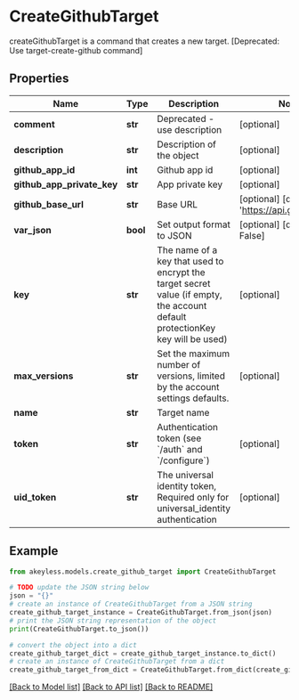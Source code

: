 # CreateGithubTarget

createGithubTarget is a command that creates a new target. [Deprecated: Use target-create-github command]

## Properties

Name | Type | Description | Notes
------------ | ------------- | ------------- | -------------
**comment** | **str** | Deprecated - use description | [optional] 
**description** | **str** | Description of the object | [optional] 
**github_app_id** | **int** | Github app id | [optional] 
**github_app_private_key** | **str** | App private key | [optional] 
**github_base_url** | **str** | Base URL | [optional] [default to 'https://api.github.com/']
**var_json** | **bool** | Set output format to JSON | [optional] [default to False]
**key** | **str** | The name of a key that used to encrypt the target secret value (if empty, the account default protectionKey key will be used) | [optional] 
**max_versions** | **str** | Set the maximum number of versions, limited by the account settings defaults. | [optional] 
**name** | **str** | Target name | 
**token** | **str** | Authentication token (see &#x60;/auth&#x60; and &#x60;/configure&#x60;) | [optional] 
**uid_token** | **str** | The universal identity token, Required only for universal_identity authentication | [optional] 

## Example

```python
from akeyless.models.create_github_target import CreateGithubTarget

# TODO update the JSON string below
json = "{}"
# create an instance of CreateGithubTarget from a JSON string
create_github_target_instance = CreateGithubTarget.from_json(json)
# print the JSON string representation of the object
print(CreateGithubTarget.to_json())

# convert the object into a dict
create_github_target_dict = create_github_target_instance.to_dict()
# create an instance of CreateGithubTarget from a dict
create_github_target_from_dict = CreateGithubTarget.from_dict(create_github_target_dict)
```
[[Back to Model list]](../README.md#documentation-for-models) [[Back to API list]](../README.md#documentation-for-api-endpoints) [[Back to README]](../README.md)


